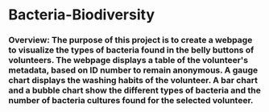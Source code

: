 # Bacteria-Biodiversity


### Overview: The purpose of this project is to create a webpage to visualize the types of bacteria found in the belly buttons of volunteers. The webpage displays a table of the volunteer's metadata, based on ID number to remain anonymous. A gauge chart displays the washing habits of the volunteer. A bar chart and a bubble chart show the different types of bacteria and the number of bacteria cultures found for the selected volunteer.
